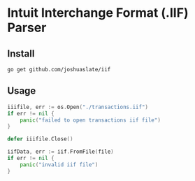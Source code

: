 # Intuit Interchange Format (.IIF) Parser

## Install
`go get github.com/joshuaslate/iif`

## Usage
```go
iiifile, err := os.Open("./transactions.iif")
if err != nil {
	panic("failed to open transactions iif file")
}

defer iiifile.Close()

iifData, err := iif.FromFile(file)
if err != nil {
	panic("invalid iif file")
}
```